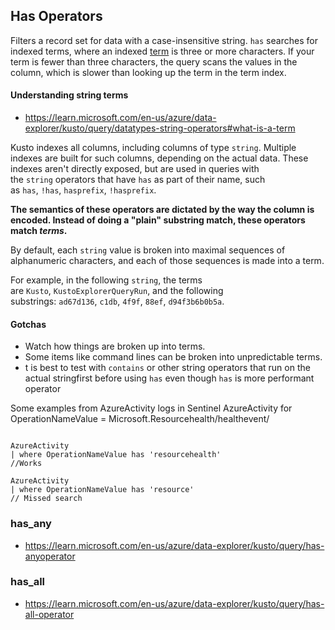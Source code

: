## Has Operators 

Filters a record set for data with a case-insensitive string. `has` searches for indexed terms, where an indexed [term](https://learn.microsoft.com/en-us/azure/data-explorer/kusto/query/datatypes-string-operators#what-is-a-term) is three or more characters. If your term is fewer than three characters, the query scans the values in the column, which is slower than looking up the term in the term index.


#### Understanding string terms
- https://learn.microsoft.com/en-us/azure/data-explorer/kusto/query/datatypes-string-operators#what-is-a-term 

Kusto indexes all columns, including columns of type `string`. Multiple indexes are built for such columns, depending on the actual data. These indexes aren't directly exposed, but are used in queries with the `string` operators that have `has` as part of their name, such as `has`, `!has`, `hasprefix`, `!hasprefix`. 

**The semantics of these operators are dictated by the way the column is encoded. Instead of doing a "plain" substring match, these operators match _terms_.**

By default, each `string` value is broken into maximal sequences of alphanumeric characters, and each of those sequences is made into a term.

For example, in the following `string`, the terms are `Kusto`, `KustoExplorerQueryRun`, and the following substrings: `ad67d136`, `c1db`, `4f9f`, `88ef`, `d94f3b6b0b5a`.

#### Gotchas
- Watch how things are broken up into terms.  
- Some items like command lines can be broken into unpredictable terms. 
- t is best to test with `contains` or other string operators that run on the actual stringfirst before using `has` even though `has` is more performant operator

Some examples from AzureActivity logs in Sentinel
AzureActivity for OperationNameValue = Microsoft.Resourcehealth/healthevent/
~~~

AzureActivity
| where OperationNameValue has 'resourcehealth'
//Works

AzureActivity
| where OperationNameValue has 'resource'
// Missed search
~~~

### has_any
- https://learn.microsoft.com/en-us/azure/data-explorer/kusto/query/has-anyoperator
### has_all
- https://learn.microsoft.com/en-us/azure/data-explorer/kusto/query/has-all-operator


